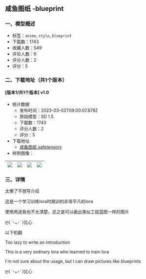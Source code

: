 ## 咸鱼图纸 -blueprint
### 一、模型概述

- 标签：`anime`, `style`, `blueprint`
- 下载数：1743
- 收藏人数：549
- 评论人数：6
- 评分人数：2
- 评分：5

### 二、下载地址（共1个版本）

#### [版本1/共1个版本] v1.0

- 统计数据
  - 发布时间：2023-03-03T09:00:07.878Z
  - 原始模型：SD 1.5
  - 下载数：1743
  - 评分人数：2
  - 评分：5
- 下载地址
  - [咸鱼图纸.safetensors](https://civitai.com/api/download/models/17904)
- 样例图像：

| <img src="https://image.civitai.com/xG1nkqKTMzGDvpLrqFT7WA/939b7db3-c8ef-4edb-ae27-e17895225700/width=450/183260.jpeg" /> | <img src="https://image.civitai.com/xG1nkqKTMzGDvpLrqFT7WA/07b40dd6-c094-43be-6cb1-fb53b0582a00/width=450/183271.jpeg" /> | <img src="https://image.civitai.com/xG1nkqKTMzGDvpLrqFT7WA/f4313182-95b2-4b2a-287c-d47d04505400/width=450/183270.jpeg" /> | <img src="https://image.civitai.com/xG1nkqKTMzGDvpLrqFT7WA/a8677b50-84e6-4ea8-d650-3b4b27d6e300/width=450/183269.jpeg" /> |
| ---- | ---- | ---- | ---- |


### 三、详情
<p>太懒了不想写介绍</p><p>这是一个学习训练lora时期训的非常平凡的lora</p><p>使用用途我也不太清楚，总之是可以画出类似工程蓝图一样的图片</p><p>ღ( ´･ᴗ･` )比心</p><p></p><p>以下机翻</p><p>Too lazy to write an introduction</p><p>This is a very ordinary lora who learned to train lora</p><p>I'm not sure about the usage, but I can draw pictures like blueprints</p><p>ღ( ´･ᴗ･` )比心</p>